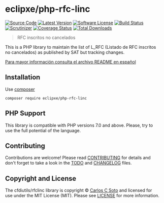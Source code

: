 # eclipxe/php-rfc-linc

[![Source Code][badge-source]][source]
[![Latest Version][badge-release]][release]
[![Software License][badge-license]][license]
[![Build Status][badge-build]][build]
[![Scrutinizer][badge-quality]][quality]
[![Coverage Status][badge-coverage]][coverage]
[![Total Downloads][badge-downloads]][downloads]

> RFC inscritos no cancelados

This is a PHP library to maintain the list of L_RFC (Listado de RFC inscritos no cancelados)
as published by SAT but tracking changes.

[Para mayor información consulta el archivo README en español](README.es.md)


## Installation

Use [composer](https://getcomposer.org/)
```shell
composer require eclipxe/php-rfc-linc
```


## PHP Support

This library is compatible with PHP versions 7.0 and above.
Please, try to use the full potential of the language.


## Contributing

Contributions are welcome! Please read [CONTRIBUTING][] for details
and don't forget to take a look in the [TODO][] and [CHANGELOG][] files.


## Copyright and License

The cfdiutils/rfclinc library is copyright © [Carlos C Soto](http://eclipxe.com.mx)
and licensed for use under the MIT License (MIT). Please see [LICENSE][] for more information.


[contributing]: https://github.com/cfdiutils/rfclinc/blob/master/CONTRIBUTING.md
[changelog]: https://github.com/cfdiutils/rfclinc/blob/master/docs/CHANGELOG.md
[todo]: https://github.com/cfdiutils/rfclinc/blob/master/docs/TODO.md

[source]: https://github.com/cfdiutils/rfclinc
[release]: https://github.com/cfdiutils/rfclinc/releases
[license]: https://github.com/cfdiutils/rfclinc/blob/master/LICENSE
[build]: https://travis-ci.org/cfdiutils/rfclinc?branch=master
[quality]: https://scrutinizer-ci.com/g/cfdiutils/rfclinc/
[coverage]: https://scrutinizer-ci.com/g/cfdiutils/rfclinc/code-structure/master/code-coverage
[downloads]: https://packagist.org/packages/eclipxe/php-rfc-linc

[badge-source]: http://img.shields.io/badge/source-cfdiutils/rfclinc-blue.svg?style=flat-square
[badge-release]: https://img.shields.io/github/release/cfdiutils/rfclinc.svg?style=flat-square
[badge-license]: https://img.shields.io/badge/license-MIT-brightgreen.svg?style=flat-square
[badge-build]: https://img.shields.io/travis/cfdiutils/rfclinc/master.svg?style=flat-square
[badge-quality]: https://img.shields.io/scrutinizer/g/cfdiutils/rfclinc/master.svg?style=flat-square
[badge-coverage]: https://img.shields.io/scrutinizer/coverage/g/cfdiutils/rfclinc/master.svg?style=flat-square
[badge-downloads]: https://img.shields.io/packagist/dt/eclipxe/php-rfc-linc.svg?style=flat-square
